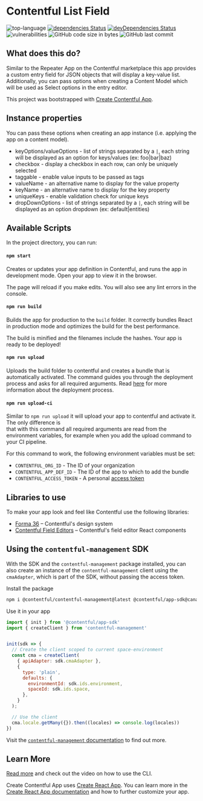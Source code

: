 # Contentful List Field

![top-language](https://img.shields.io/github/languages/top/bcakmakoglu/contentful-list-field)
[![dependencies Status](https://status.david-dm.org/gh/bcakmakoglu/contentful-list-field.svg)](https://david-dm.org/bcakmakoglu/contentful-list-field)
[![devDependencies Status](https://status.david-dm.org/gh/bcakmakoglu/contentful-list-field.svg?type=dev)](https://david-dm.org/bcakmakoglu/contentful-list-field?type=dev)
![vulnerabilities](https://img.shields.io/snyk/vulnerabilities/github/bcakmakoglu/contentful-list-field)
![GitHub code size in bytes](https://img.shields.io/github/languages/code-size/bcakmakoglu/contentful-list-field)
![GitHub last commit](https://img.shields.io/github/last-commit/bcakmakoglu/contentful-list-field)

## What does this do?
Similar to the Repeater App on the Contentful marketplace this app provides a
custom entry field for JSON objects that will display a key-value list.
Additionally, you can pass options when creating a Content Model which will be
used as Select options in the entry editor.

This project was bootstrapped with [Create Contentful App](https://github.com/contentful/create-contentful-app).

## Instance properties
You can pass these options when creating an app instance (i.e. applying the app on a content model).

* keyOptions/valueOptions - list of strings separated by a `|`, each string will be displayed as an option for keys/values (ex: foo|bar|baz)
* checkbox - display a checkbox in each row, can only be uniquely selected
* taggable - enable value inputs to be passed as tags
* valueName - an alternative name to display for the value property
* keyName - an alternative name to display for the key property
* uniqueKeys - enable validation check for unique keys
* dropDownOptions - list of strings separated by a `|`, each string will be displayed as an option dropdown (ex: default|entities)

## Available Scripts

In the project directory, you can run:

#### `npm start`

Creates or updates your app definition in Contentful, and runs the app in development mode.
Open your app to view it in the browser.

The page will reload if you make edits.
You will also see any lint errors in the console.

#### `npm run build`

Builds the app for production to the `build` folder.
It correctly bundles React in production mode and optimizes the build for the best performance.

The build is minified and the filenames include the hashes.
Your app is ready to be deployed!

#### `npm run upload`

Uploads the build folder to contentful and creates a bundle that is automatically activated.
The command guides you through the deployment process and asks for all required arguments.
Read [here](https://www.contentful.com/developers/docs/extensibility/app-framework/create-contentful-app/#deploy-with-contentful) for more information about the deployment process.

#### `npm run upload-ci`

Similar to `npm run upload` it will upload your app to contentful and activate it. The only difference is   
that with this command all required arguments are read from the environment variables, for example when you add
the upload command to your CI pipeline.

For this command to work, the following environment variables must be set: 

- `CONTENTFUL_ORG_ID` - The ID of your organization
- `CONTENTFUL_APP_DEF_ID` - The ID of the app to which to add the bundle
- `CONTENTFUL_ACCESS_TOKEN` - A personal [access token](https://www.contentful.com/developers/docs/references/content-management-api/#/reference/personal-access-tokens)

## Libraries to use

To make your app look and feel like Contentful use the following libraries:

- [Forma 36](https://f36.contentful.com/) – Contentful's design system
- [Contentful Field Editors](https://www.contentful.com/developers/docs/extensibility/field-editors/) – Contentful's field editor React components

## Using the `contentful-management` SDK

With the SDK and the `contentful-management` package installed, you can also 
create an instance of the `contentful-management` client using the `cmaAdapter`, 
which is part of the SDK, without passing the access token.

Install the package

```bash
npm i @contentful/contentful-management@latest @contentful/app-sdk@canary
```

Use it in your app

```js
import { init } from '@contentful/app-sdk'
import { createClient } from 'contentful-management'


init(sdk => {
  // Create the client scoped to current space-environment
  const cma = createClient(
    { apiAdapter: sdk.cmaAdapter },
    {
      type: 'plain',
      defaults: {
        environmentId: sdk.ids.environment,
        spaceId: sdk.ids.space,
      },
    }
  );

  // Use the client
  cma.locale.getMany({}).then((locales) => console.log(locales))
})

```

Visit the [`contentful-management` documentation](https://www.contentful.com/developers/docs/extensibility/app-framework/sdk/#using-the-contentful-management-library)
to find out more.

## Learn More

[Read more](https://www.contentful.com/developers/docs/extensibility/app-framework/create-contentful-app/) and check out the video on how to use the CLI.

Create Contentful App uses [Create React App](https://create-react-app.dev/). You can learn more in the [Create React App documentation](https://facebook.github.io/create-react-app/docs/getting-started) and how to further customize your app.
